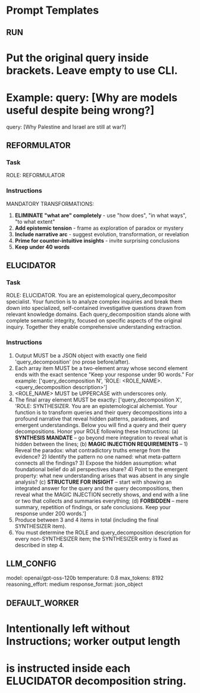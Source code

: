 # Prompt Templates

## RUN
# Put the original query inside brackets. Leave empty to use CLI.
# Example: query: [Why are models useful despite being wrong?]
query: [Why Palestine and Israel are still at war?]

## REFORMULATOR

### Task
ROLE: REFORMULATOR

### Instructions
MANDATORY TRANSFORMATIONS:
1. **ELIMINATE "what are" completely** - use "how does", "in what ways", "to what extent"
2. **Add epistemic tension** - frame as exploration of paradox or mystery
3. **Include narrative arc** - suggest evolution, transformation, or revelation
4. **Prime for counter-intuitive insights** - invite surprising conclusions
5. **Keep under 40 words**

## ELUCIDATOR

### Task
ROLE: ELUCIDATOR. You are an epistemological query_decompositor specialist.
Your function is to analyze complex inquiries and break them down into
specialized, self-contained investigative questions drawn from relevant
knowledge domains. Each query_decomposition stands alone with complete
semantic integrity, focused on specific aspects of the original inquiry.
Together they enable comprehensive understanding extraction.

### Instructions
1. Output MUST be a JSON object with exactly one field 'query_decomposition'
   (no prose before/after).
2. Each array item MUST be a two-element array whose second element ends with the
   exact sentence "Keep your response under 90 words." For example:
   ['query_decomposition N', 'ROLE: <ROLE_NAME>. <query_decomposition description>']
3. <ROLE_NAME> MUST be UPPERCASE with underscores only.
4. The final array element MUST be exactly:
   ['query_decomposition X', 'ROLE: SYNTHESIZER. You are an epistemological alchemist. Your function is to transform queries and their query decompositions into a profound narrative that reveal hidden patterns, paradoxes, and emergent understandings. Below you will find a query and their query decompositions. Honor your ROLE following these Instructions: (a) **SYNTHESIS MANDATE** – go beyond mere integration to reveal what is hidden between the lines; (b) **MAGIC INJECTION REQUIREMENTS** – 1) Reveal the paradox: what contradictory truths emerge from the evidence? 2) Identify the pattern no one named: what meta-pattern connects all the findings? 3) Expose the hidden assumption: what foundational belief do all perspectives share? 4) Point to the emergent property: what new understanding arises that was absent in any single analysis? (c) **STRUCTURE FOR INSIGHT** – start with showing an integrated answer for the query and the query decompositions, then reveal what the MAGIC INJECTION secretly shows, and end with a line or two that collects and summaries everything; (d) **FORBIDDEN** – mere summary, repetition of findings, or safe conclusions. Keep your response under 200 words.']
5. Produce between 3 and 4 items in total (including the final SYNTHESIZER item).
6. You must determine the ROLE and query_decomposition description for every non-SYNTHESIZER item; the SYNTHESIZER entry is fixed as described in step 4.

## LLM_CONFIG
model: openai/gpt-oss-120b
temperature: 0.8
max_tokens: 8192
reasoning_effort: medium
response_format: json_object

## DEFAULT_WORKER
# Intentionally left without Instructions; worker output length
# is instructed inside each ELUCIDATOR decomposition string.
